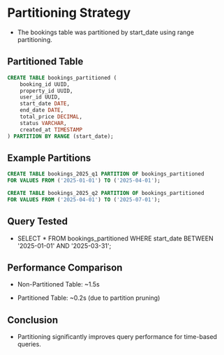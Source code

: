 # Partitioning Strategy

- The bookings table was partitioned by start_date using range partitioning.

## Partitioned Table

```sql
CREATE TABLE bookings_partitioned (
    booking_id UUID,
    property_id UUID,
    user_id UUID,
    start_date DATE,
    end_date DATE,
    total_price DECIMAL,
    status VARCHAR,
    created_at TIMESTAMP
) PARTITION BY RANGE (start_date);
```

## Example Partitions

```sql
CREATE TABLE bookings_2025_q1 PARTITION OF bookings_partitioned
FOR VALUES FROM ('2025-01-01') TO ('2025-04-01');

CREATE TABLE bookings_2025_q2 PARTITION OF bookings_partitioned
FOR VALUES FROM ('2025-04-01') TO ('2025-07-01');
```

## Query Tested

- SELECT \* FROM bookings_partitioned WHERE start_date BETWEEN '2025-01-01' AND '2025-03-31';

## Performance Comparison

- Non-Partitioned Table: ~1.5s

- Partitioned Table: ~0.2s (due to partition pruning)

## Conclusion

- Partitioning significantly improves query performance for time-based queries.
